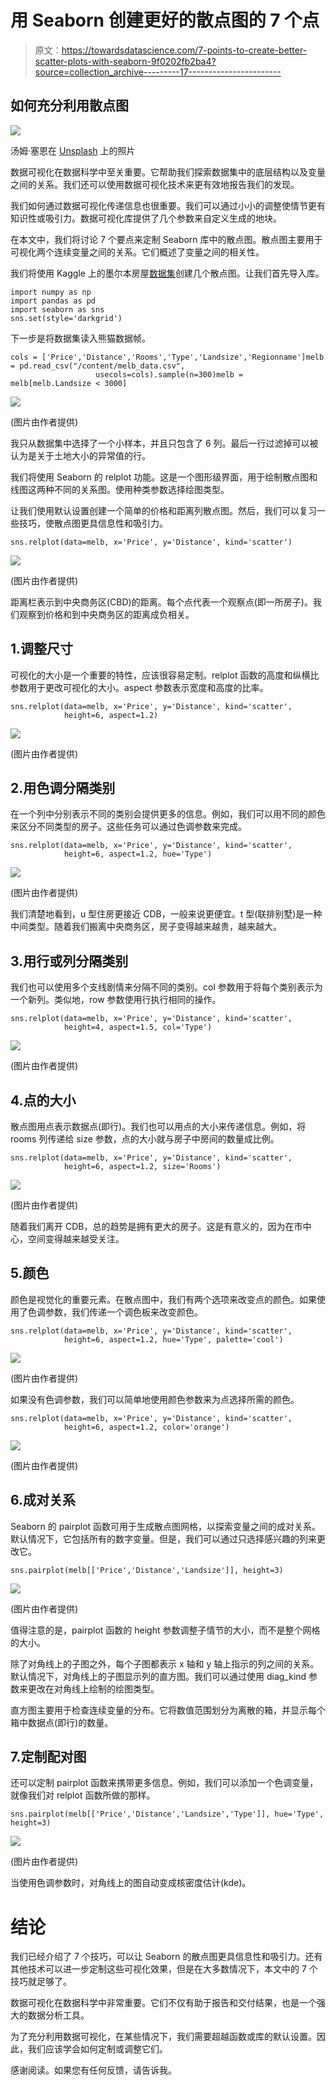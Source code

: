 # 用 Seaborn 创建更好的散点图的 7 个点

> 原文：<https://towardsdatascience.com/7-points-to-create-better-scatter-plots-with-seaborn-9f0202fb2ba4?source=collection_archive---------17----------------------->

## 如何充分利用散点图

![](img/dc492b2cb60dcef26ed51bf15308f2aa.png)

汤姆·塞恩在 [Unsplash](https://unsplash.com/s/photos/houses?utm_source=unsplash&utm_medium=referral&utm_content=creditCopyText) 上的照片

数据可视化在数据科学中至关重要。它帮助我们探索数据集中的底层结构以及变量之间的关系。我们还可以使用数据可视化技术来更有效地报告我们的发现。

我们如何通过数据可视化传递信息也很重要。我们可以通过小小的调整使情节更有知识性或吸引力。数据可视化库提供了几个参数来自定义生成的地块。

在本文中，我们将讨论 7 个要点来定制 Seaborn 库中的散点图。散点图主要用于可视化两个连续变量之间的关系。它们概述了变量之间的相关性。

我们将使用 Kaggle 上的墨尔本房屋[数据集](https://www.kaggle.com/dansbecker/melbourne-housing-snapshot)创建几个散点图。让我们首先导入库。

```
import numpy as np
import pandas as pd
import seaborn as sns
sns.set(style='darkgrid')
```

下一步是将数据集读入熊猫数据帧。

```
cols = ['Price','Distance','Rooms','Type','Landsize','Regionname']melb = pd.read_csv("/content/melb_data.csv", 
                   usecols=cols).sample(n=300)melb = melb[melb.Landsize < 3000]
```

![](img/0b78db57c6d384914c85e3f583c4e4f5.png)

(图片由作者提供)

我只从数据集中选择了一个小样本，并且只包含了 6 列。最后一行过滤掉可以被认为是关于土地大小的异常值的行。

我们将使用 Seaborn 的 relplot 功能。这是一个图形级界面，用于绘制散点图和线图这两种不同的关系图。使用种类参数选择绘图类型。

让我们使用默认设置创建一个简单的价格和距离列散点图。然后，我们可以复习一些技巧，使散点图更具信息性和吸引力。

```
sns.relplot(data=melb, x='Price', y='Distance', kind='scatter')
```

![](img/8331e72dfbe53f9730b6d8e0cf27628d.png)

(图片由作者提供)

距离栏表示到中央商务区(CBD)的距离。每个点代表一个观察点(即一所房子)。我们观察到价格和到中央商务区的距离成负相关。

## 1.调整尺寸

可视化的大小是一个重要的特性，应该很容易定制。relplot 函数的高度和纵横比参数用于更改可视化的大小。aspect 参数表示宽度和高度的比率。

```
sns.relplot(data=melb, x='Price', y='Distance', kind='scatter',
            height=6, aspect=1.2)
```

![](img/6332e8c92bb678cd0c0b90d273baa0e4.png)

(图片由作者提供)

## 2.用色调分隔类别

在一个列中分别表示不同的类别会提供更多的信息。例如，我们可以用不同的颜色来区分不同类型的房子。这些任务可以通过色调参数来完成。

```
sns.relplot(data=melb, x='Price', y='Distance', kind='scatter',
            height=6, aspect=1.2, hue='Type')
```

![](img/665c95080eec7707eeb45aa516995a5c.png)

(图片由作者提供)

我们清楚地看到，u 型住房更接近 CDB，一般来说更便宜。t 型(联排别墅)是一种中间类型。随着我们搬离中央商务区，房子变得越来越贵，越来越大。

## 3.用行或列分隔类别

我们也可以使用多个支线剧情来分隔不同的类别。col 参数用于将每个类别表示为一个新列。类似地，row 参数使用行执行相同的操作。

```
sns.relplot(data=melb, x='Price', y='Distance', kind='scatter',
            height=4, aspect=1.5, col='Type')
```

![](img/842cb7242627538248bb8ea09f376127.png)

(图片由作者提供)

## 4.点的大小

散点图用点表示数据点(即行)。我们也可以用点的大小来传递信息。例如，将 rooms 列传递给 size 参数，点的大小就与房子中房间的数量成比例。

```
sns.relplot(data=melb, x='Price', y='Distance', kind='scatter',
            height=6, aspect=1.2, size='Rooms')
```

![](img/ba9380b8442d8f58e6cf3baa36608bfd.png)

(图片由作者提供)

随着我们离开 CDB，总的趋势是拥有更大的房子。这是有意义的，因为在市中心，空间变得越来越受关注。

## 5.颜色

颜色是视觉化的重要元素。在散点图中，我们有两个选项来改变点的颜色。如果使用了色调参数，我们传递一个调色板来改变颜色。

```
sns.relplot(data=melb, x='Price', y='Distance', kind='scatter',
            height=6, aspect=1.2, hue='Type', palette='cool')
```

![](img/caafff6cd06954f791c9a5e8c5bec733.png)

(图片由作者提供)

如果没有色调参数，我们可以简单地使用颜色参数来为点选择所需的颜色。

```
sns.relplot(data=melb, x='Price', y='Distance', kind='scatter',
            height=6, aspect=1.2, color='orange')
```

![](img/ef234f37326945141a6c161debec06f5.png)

(图片由作者提供)

## 6.成对关系

Seaborn 的 pairplot 函数可用于生成散点图网格，以探索变量之间的成对关系。默认情况下，它包括所有的数字变量。但是，我们可以通过只选择感兴趣的列来更改它。

```
sns.pairplot(melb[['Price','Distance','Landsize']], height=3)
```

![](img/51d2efef5655f64a4b56d27167e04a0f.png)

(图片由作者提供)

值得注意的是，pairplot 函数的 height 参数调整子情节的大小，而不是整个网格的大小。

除了对角线上的子图之外，每个子图都表示 x 轴和 y 轴上指示的列之间的关系。默认情况下，对角线上的子图显示列的直方图。我们可以通过使用 diag_kind 参数来更改在对角线上绘制的绘图类型。

直方图主要用于检查连续变量的分布。它将数值范围划分为离散的箱，并显示每个箱中数据点(即行)的数量。

## 7.定制配对图

还可以定制 pairplot 函数来携带更多信息。例如，我们可以添加一个色调变量，就像我们对 relplot 函数所做的那样。

```
sns.pairplot(melb[['Price','Distance','Landsize','Type']], hue='Type', height=3)
```

![](img/c9a678b6570cb051754b57f9c56e41b3.png)

(图片由作者提供)

当使用色调参数时，对角线上的图自动变成核密度估计(kde)。

# 结论

我们已经介绍了 7 个技巧，可以让 Seaborn 的散点图更具信息性和吸引力。还有其他技术可以进一步定制这些可视化效果，但是在大多数情况下，本文中的 7 个技巧就足够了。

数据可视化在数据科学中非常重要。它们不仅有助于报告和交付结果，也是一个强大的数据分析工具。

为了充分利用数据可视化，在某些情况下，我们需要超越函数或库的默认设置。因此，我们应该学会如何定制或调整它们。

感谢阅读。如果您有任何反馈，请告诉我。
